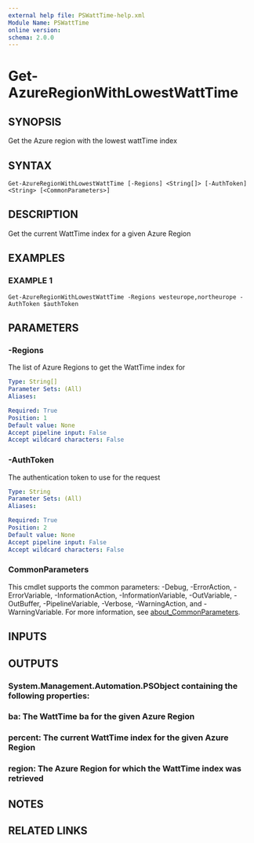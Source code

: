 ```yaml
---
external help file: PSWattTime-help.xml
Module Name: PSWattTime
online version:
schema: 2.0.0
---
```


# Get-AzureRegionWithLowestWattTime

## SYNOPSIS
Get the Azure region with the lowest wattTime index

## SYNTAX

```
Get-AzureRegionWithLowestWattTime [-Regions] <String[]> [-AuthToken] <String> [<CommonParameters>]
```

## DESCRIPTION
Get the current WattTime index for a given Azure Region

## EXAMPLES

### EXAMPLE 1
```
Get-AzureRegionWithLowestWattTime -Regions westeurope,northeurope -AuthToken $authToken
```

## PARAMETERS

### -Regions
The list of Azure Regions to get the WattTime index for

```yaml
Type: String[]
Parameter Sets: (All)
Aliases:

Required: True
Position: 1
Default value: None
Accept pipeline input: False
Accept wildcard characters: False
```

### -AuthToken
The authentication token to use for the request

```yaml
Type: String
Parameter Sets: (All)
Aliases:

Required: True
Position: 2
Default value: None
Accept pipeline input: False
Accept wildcard characters: False
```

### CommonParameters
This cmdlet supports the common parameters: -Debug, -ErrorAction, -ErrorVariable, -InformationAction, -InformationVariable, -OutVariable, -OutBuffer, -PipelineVariable, -Verbose, -WarningAction, and -WarningVariable. For more information, see [about_CommonParameters](http://go.microsoft.com/fwlink/?LinkID=113216).

## INPUTS

## OUTPUTS

### System.Management.Automation.PSObject containing the following properties:
###     ba: The WattTime ba for the given Azure Region
###     percent: The current WattTime index for the given Azure Region
###     region: The Azure Region for which the WattTime index was retrieved
## NOTES

## RELATED LINKS
